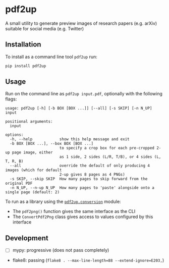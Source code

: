 # pdf2up

A small utility to generate preview images of research papers (e.g. arXiv)
suitable for social media (e.g. Twitter)

## Installation

To install as a command line tool `pdf2up` run:

```sh
pip install pdf2up
```

## Usage

Run on the command line as `pdf2up input.pdf`, optionally with the following flags:

```
usage: pdf2up [-h] [-b BOX [BOX ...]] [--all] [-s SKIP] [-n N_UP] input

positional arguments:
  input

options:
  -h, --help            show this help message and exit
  -b BOX [BOX ...], --box BOX [BOX ...]
                        to specify a crop box for each pre-cropped 2-up page image, either
                        as 1 side, 2 sides (L/R, T/B), or 4 sides (L, T, R, B)
  --all                 override the default of only producing 4 images (which for default
                        2-up gives 8 pages as 4 PNGs)
  -s SKIP, --skip SKIP  How many pages to skip forward from the original PDF
  -n N_UP, --n-up N_UP  How many pages to 'paste' alongside onto a single page (default: 2)
```

To run as a library using the [`pdf2up.conversion`](src/pdf2up/conversion.py) module:

- The `pdf2png()` function gives the same interface as the CLI
- The `ConvertPdf2Png` class gives access to values configured by this interface

## Development

- [ ] mypy: progressive (does not pass completely)
- flake8: passing (`flake8 . --max-line-length=88 --extend-ignore=E203,`)
